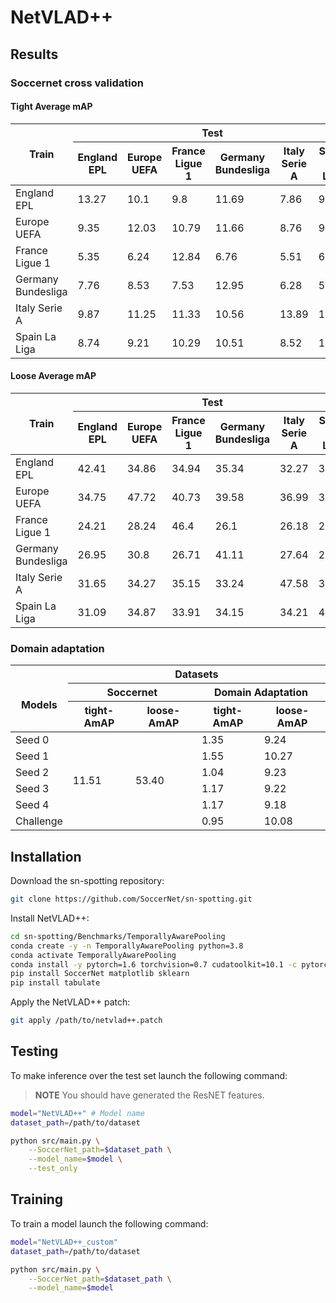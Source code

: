# NetVLAD++

## Results

### Soccernet cross validation

#### Tight Average mAP

<table>
<thead>
  <tr>
    <th rowspan="2">Train</th>
    <th colspan="6">Test</th>
  </tr>
  <tr>
    <th>England EPL</th>
    <th>Europe UEFA</th>
    <th>France Ligue 1</th>
    <th>Germany Bundesliga</th>
    <th>Italy Serie A</th>
    <th>Spain La Liga</th>
  </tr>
</thead>
<tbody>
  <tr>
    <td>England EPL</td>
    <td>13.27</td>
    <td>10.1</td>
    <td>9.8</td>
    <td>11.69</td>
    <td>7.86</td>
    <td>9.04</td>
  </tr>
  <tr>
    <td>Europe UEFA</td>
    <td>9.35</td>
    <td>12.03</td>
    <td>10.79</td>
    <td>11.66</td>
    <td>8.76</td>
    <td>9.47</td>
  </tr>
  <tr>
    <td>France Ligue 1</td>
    <td>5.35</td>
    <td>6.24</td>
    <td>12.84</td>
    <td>6.76</td>
    <td>5.51</td>
    <td>6.3</td>
  </tr>
  <tr>
    <td>Germany Bundesliga</td>
    <td>7.76</td>
    <td>8.53</td>
    <td>7.53</td>
    <td>12.95</td>
    <td>6.28</td>
    <td>5.7</td>
  </tr>
  <tr>
    <td>Italy Serie A</td>
    <td>9.87</td>
    <td>11.25</td>
    <td>11.33</td>
    <td>10.56</td>
    <td>13.89</td>
    <td>10.14</td>
  </tr>
  <tr>
    <td>Spain La Liga</td>
    <td>8.74</td>
    <td>9.21</td>
    <td>10.29</td>
    <td>10.51</td>
    <td>8.52</td>
    <td>12.81</td>
  </tr>
</tbody>
</table>

#### Loose Average mAP

<table>
<thead>
  <tr>
    <th rowspan="2">Train</th>
    <th colspan="6">Test</th>
  </tr>
  <tr>
    <th>England EPL</th>
    <th>Europe UEFA</th>
    <th>France Ligue 1</th>
    <th>Germany Bundesliga</th>
    <th>Italy Serie A</th>
    <th>Spain La Liga</th>
  </tr>
</thead>
<tbody>
  <tr>
    <td>England EPL</td>
    <td>42.41</td>
    <td>34.86</td>
    <td>34.94</td>
    <td>35.34</td>
    <td>32.27</td>
    <td>30.6</td>
  </tr>
  <tr>
    <td>Europe UEFA</td>
    <td>34.75</td>
    <td>47.72</td>
    <td>40.73</td>
    <td>39.58</td>
    <td>36.99</td>
    <td>35.83</td>
  </tr>
  <tr>
    <td>France Ligue 1</td>
    <td>24.21</td>
    <td>28.24</td>
    <td>46.4</td>
    <td>26.1</td>
    <td>26.18</td>
    <td>25.75</td>
  </tr>
  <tr>
    <td>Germany Bundesliga</td>
    <td>26.95</td>
    <td>30.8</td>
    <td>26.71</td>
    <td>41.11</td>
    <td>27.64</td>
    <td>25.7</td>
  </tr>
  <tr>
    <td>Italy Serie A</td>
    <td>31.65</td>
    <td>34.27</td>
    <td>35.15</td>
    <td>33.24</td>
    <td>47.58</td>
    <td>32.33</td>
  </tr>
  <tr>
    <td>Spain La Liga</td>
    <td>31.09</td>
    <td>34.87</td>
    <td>33.91</td>
    <td>34.15<br></td>
    <td>34.21</td>
    <td>43.18</td>
  </tr>
</tbody>
</table>

### Domain adaptation

<table>
<thead>
  <tr>
    <th rowspan="3"><br>Models</th>
    <th colspan="4">Datasets</th>
  </tr>
  <tr>
    <th colspan="2">Soccernet</th>
    <th colspan="2">Domain Adaptation</th>
  </tr>
  <tr>
    <th>tight-AmAP</th>
    <th>loose-AmAP</th>
    <th>tight-AmAP</th>
    <th>loose-AmAP</th>
  </tr>
</thead>
<tbody>
  <tr>
    <td>Seed 0</td>
    <td rowspan="6">11.51</td>
    <td rowspan="6">53.40</td>
    <td>1.35</td>
    <td>9.24</td>
  </tr>
  <tr>
    <td>Seed 1</td>
    <td>1.55</td>
    <td>10.27</td>
  </tr>
  <tr>
    <td>Seed 2</td>
    <td>1.04</td>
    <td>9.23</td>
  </tr>
  <tr>
    <td>Seed 3</td>
    <td>1.17</td>
    <td>9.22</td>
  </tr>
  <tr>
    <td>Seed 4</td>
    <td>1.17</td>
    <td>9.18</td>
  </tr>
  <tr>
    <td>Challenge</td>
    <td>0.95</td>
    <td>10.08</td>
  </tr>
</tbody>
</table>

## Installation

Download the sn-spotting repository:

```bash
git clone https://github.com/SoccerNet/sn-spotting.git
```

Install NetVLAD++:

```bash
cd sn-spotting/Benchmarks/TemporallyAwarePooling
conda create -y -n TemporallyAwarePooling python=3.8
conda activate TemporallyAwarePooling
conda install -y pytorch=1.6 torchvision=0.7 cudatoolkit=10.1 -c pytorch
pip install SoccerNet matplotlib sklearn
pip install tabulate
```

Apply the NetVLAD++ patch:

```bash
git apply /path/to/netvlad++.patch
```

## Testing

To make inference over the test set launch the following command:

> **NOTE**
You should have generated the ResNET features.

```bash
model="NetVLAD++" # Model name
dataset_path=/path/to/dataset

python src/main.py \
    --SoccerNet_path=$dataset_path \
    --model_name=$model \
    --test_only
```

## Training

To train a model launch the following command:

```bash
model="NetVLAD++_custom"
dataset_path=/path/to/dataset

python src/main.py \
    --SoccerNet_path=$dataset_path \
    --model_name=$model
```
